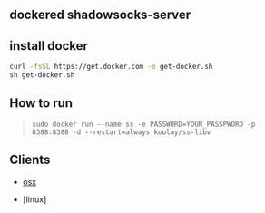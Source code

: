 dockered shadowsocks-server
--------------------------------

## install docker

```bash
curl -fsSL https://get.docker.com -o get-docker.sh
sh get-docker.sh
```

## How to run

> `sudo docker run --name ss -e PASSWORD=YOUR_PASSPWORD -p 8388:8388 -d --restart=always koolay/ss-libv`

## Clients

- [osx](https://github.com/shadowsocks/shadowsocks-iOS/wiki/Shadowsocks-for-OSX-%E5%B8%AE%E5%8A%A9)

- [linux]


